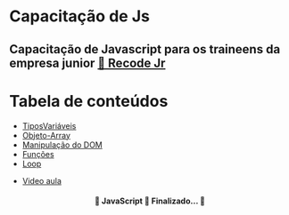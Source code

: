# Capacitação de Js
## Capacitação de Javascript para os traineens da empresa junior <a href="https://recodejr.com">🔗 Recode Jr</a>

Tabela de conteúdos
=================
<!--ts-->
   * [TiposVariáveis](https://github.com/LucianoSabino/Capacitacao-js_RecodeJr/blob/main/partes-do-codigo/TiposVariaveis.js)
   * [Objeto-Array](https://github.com/LucianoSabino/Capacitacao-js_RecodeJr/blob/main/partes-do-codigo/objeto-array.js)
   * [Manipulação do DOM](https://github.com/LucianoSabino/Capacitacao-js_RecodeJr/blob/main/partes-do-codigo/ManipulacaoDOM.js)
   * [Funções](https://github.com/LucianoSabino/Capacitacao-js_RecodeJr/blob/main/partes-do-codigo/Funcao-if-else.js)
   * [Loop](https://github.com/LucianoSabino/Capacitacao-js_RecodeJr/blob/main/partes-do-codigo/loop.js)
<!--te-->

* [Video aula](https://youtu.be/mSQOs1BCqn0)
<h4 align="center"> 
	🚧  JavaScript 🚀 Finalizado...  🚧
</h4>
